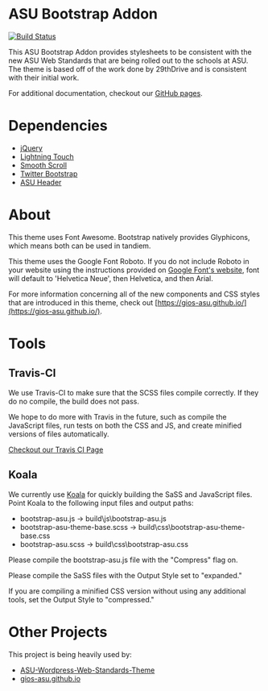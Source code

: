 # ASU Bootstrap Addon

[![Build Status](https://travis-ci.org/gios-asu/ASU-Bootstrap-Addon.svg)](https://travis-ci.org/gios-asu/ASU-Bootstrap-Addon)

This ASU Bootstrap Addon provides stylesheets to be consistent with the new ASU Web Standards that are being rolled out to the schools at ASU.  The theme is based off of the work done by 29thDrive and is consistent with their initial work.

For additional documentation, checkout our [GitHub pages](https://gios-asu.github.io/).

# Dependencies

- [jQuery](http://jquery.com/)
- [Lightning Touch](https://github.com/ucsf-ckm/LightningTouch)
- [Smooth Scroll](https://github.com/cferdinandi/smooth-scroll)
- [Twitter Bootstrap](http://getbootstrap.com/)
- [ASU Header](https://drupal.asu.edu/build/asu-header-footer-version-40)

# About

This theme uses Font Awesome.  Bootstrap natively provides Glyphicons, which means both can be used in tandiem.

This theme uses the Google Font Roboto.  If you do not include Roboto in your website using the instructions provided on [Google Font's website](http://www.google.com/fonts/specimen/Roboto), font will default to 'Helvetica Neue', then Helvetica, and then Arial.

For more information concerning all of the new components and CSS styles that are introduced in this theme, check out [https://gios-asu.github.io/](https://gios-asu.github.io/).


# Tools

## Travis-CI

We use Travis-CI to make sure that the SCSS files compile correctly.  If they do no compile, the build does not pass.

We hope to do more with Travis in the future, such as compile the JavaScript files, run tests on both the CSS and JS, and create minified versions of files automatically.

[Checkout our Travis CI Page](https://travis-ci.org/gios-asu/ASU-Bootstrap-Addon/builds)

## Koala

We currently use [Koala](http://koala-app.com/) for quickly building the SaSS and JavaScript files.  Point Koala to the following input files and output paths:

- bootstrap-asu.js -> build\js\bootstrap-asu.js
- bootstrap-asu-theme-base.scss -> build\css\bootstrap-asu-theme-base.css
- bootstrap-asu.scss -> build\css\bootstrap-asu.css

Please compile the bootstrap-asu.js file with the "Compress" flag on.

Please compile the SaSS files with the Output Style set to "expanded."

If you are compiling a minified CSS version without using any additional tools, set the Output Style to "compressed."

# Other Projects

This project is being heavily used by:

- [ASU-Wordpress-Web-Standards-Theme](https://github.com/gios-asu/ASU-Wordpress-Web-Standards-Theme)
- [gios-asu.github.io](https://github.com/gios-asu/gios-asu.github.io)